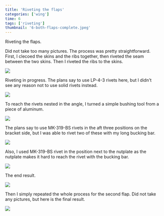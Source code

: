```yaml
---
title: 'Riveting the flaps'
categories: ['wing']
time: 6
tags: ['riveting']
thumbnail: '6-both-flaps-complete.jpeg'
---
```


Riveting the flaps.

<!-- more -->

Did not take too many pictures. The process was pretty straightforward. First, I clecoed the skins and the ribs together, then riveted the seam between the two skins. Then I riveted the ribs to the skins.

![](0-flap-clecoed.jpeg)

Riveting in progress. The plans say to use LP-4-3 rivets here, but I didn't see any reason not to use solid rivets instead.

![](1-flap-riveting.jpeg)

To reach the rivets nested in the angle, I turned a simple bushing tool from a piece of aluminum.

![](2-bushing-tool.jpeg)

The plans say to use MK-319-BS rivets in the aft three positions on the bracket side, but I was able to rivet two of these with my long bucking bar.

![](3-long-bucking-bar.jpeg)

Also, I used MK-319-BS rivet in the position next to the nutplate as the nutplate makes it hard to reach the rivet with the bucking bar.

![](4-mk-319-bs-rivets.jpeg)

The end result.

![](5-flap-riveted.jpeg)

Then I simply repeated the whole process for the second flap. Did not take any pictures, but here is the final result.

![](6-both-flaps-complete.jpeg)